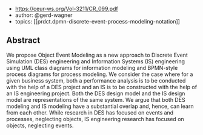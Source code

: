 
- https://ceur-ws.org/Vol-3211/CR_099.pdf
- author: @gerd-wagner
- topics: [[prdct.dpmn-discrete-event-process-modeling-notation]]

## Abstract

We propose Object Event Modeling as a new approach to Discrete Event Simulation (DES) engineering and Information Systems (IS) engineering using UML class diagrams for information modeling and BPMN-style process diagrams for process modeling. We consider the case where for a given business system, both a performance analysis is to be conducted with the help of a DES project and an IS is to be constructed with the help of an IS engineering project. Both the DES design model and the IS design model are representations of the same system. We argue that both DES modeling and IS modeling have a substantial overlap and, hence, can learn from each other. While research in DES has focused on events and processes, neglecting objects, IS engineering research has focused on objects, neglecting events.